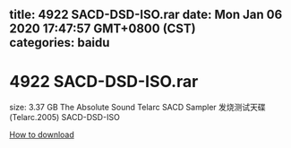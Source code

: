 
title: 4922 SACD-DSD-ISO.rar
date: Mon Jan 06 2020 17:47:57 GMT+0800 (CST)    
categories: baidu
---

# 4922 SACD-DSD-ISO.rar
size: 3.37 GB
 The Absolute Sound Telarc SACD Sampler 发烧测试天碟 (Telarc.2005) SACD-DSD-ISO
 

[How to download](https://bpcam.bemobtrk.com/go/2ceec3aa-1ca2-46d6-b9ff-aaa5c184517c?jno=3309)